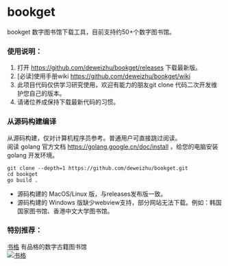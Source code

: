 # bookget

bookget 数字图书馆下载工具，目前支持约50+个数字图书馆。

### 使用说明：

1. 打开 https://github.com/deweizhu/bookget/releases 下载最新版。
1. [必读]使用手册wiki https://github.com/deweizhu/bookget/wiki
1. 此项目代码仅供学习研究使用，欢迎有能力的朋友git clone 代码二次开发维护您自己的版本。
1. 请诸位养成保持下载最新代码的习惯。

### 从源码构建编译
从源码构建，仅对计算机程序员参考。普通用户可直接跳过阅读。   
阅读 golang 官方文档 https://golang.google.cn/doc/install ，给您的电脑安装 golang 开发环境。
```shell
git clone --depth=1 https://github.com/deweizhu/bookget.git
cd bookget
go build .
```
- 源码构建的 MacOS/Linux 版，与releases发布版一致。
- 源码构建的 Windows 版缺少webview支持，部分网站无法下载。例如：韩国国家图书馆、香港中文大学图书馆。

### 特别推荐：

[书格](https://new.shuge.org/) 有品格的数字古籍图书馆   
[![书格](https://new.shuge.org/wp-content/themes/artview/images/layout/logo.png "书格")](https://new.shuge.org/)


